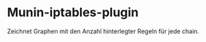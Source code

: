 Munin-iptables-plugin
=====================

Zeichnet Graphen mit den Anzahl hinterlegter Regeln für jede chain.
